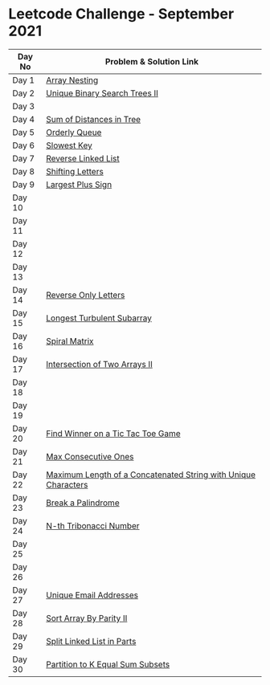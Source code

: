 # Leetcode Challenge - September 2021

| Day No | Problem & Solution Link                                                                                                                                                                                |
| ------ | ------------------------------------------------------------------------------------------------------------------------------------------------------------------------------------------------------ |
| Day 1  | [Array Nesting](../../difficulty-based-problem-index/leetcode-medium/leetcode-565-array-nesting.md)                                                                                                    |
| Day 2  | [Unique Binary Search Trees II](../../difficulty-based-problem-index/leetcode-medium/leetcode-95-unique-binary-search-trees-ii.md)                                                                     |
| Day 3  |                                                                                                                                                                                                        |
| Day 4  | [Sum of Distances in Tree](../../difficulty-based-problem-index/leetcode-hard/leetcode-834-sum-of-distances-in-tree.md)                                                                                |
| Day 5  | [Orderly Queue](../../difficulty-based-problem-index/leetcode-hard/leetcode-899-orderly-queue.md)                                                                                                      |
| Day 6  | [Slowest Key](../../difficulty-based-problem-index/leetcode-easy/leetcode-1629-slowest-key.md)                                                                                                         |
| Day 7  | [Reverse Linked List](../../difficulty-based-problem-index/leetcode-easy/leetcode-206-reverse-linked-list.md)                                                                                          |
| Day 8  | [Shifting Letters](../../difficulty-based-problem-index/leetcode-medium/leetcode-848-shifting-letters.md)                                                                                              |
| Day 9  | [Largest Plus Sign](../../difficulty-based-problem-index/leetcode-medium/leetcode-764-largest-plus-sign.md)                                                                                            |
| Day 10 |                                                                                                                                                                                                        |
| Day 11 |                                                                                                                                                                                                        |
| Day 12 |                                                                                                                                                                                                        |
| Day 13 |                                                                                                                                                                                                        |
| Day 14 | [Reverse Only Letters](../../difficulty-based-problem-index/leetcode-easy/leetcode-917-reverse-only-letters.md)                                                                                        |
| Day 15 | [Longest Turbulent Subarray](../../difficulty-based-problem-index/leetcode-medium/leetcode-978-longest-turbulent-subarray.md)                                                                          |
| Day 16 | [Spiral Matrix](../../difficulty-based-problem-index/leetcode-medium/leetcode-54-spiral-matrix.md)                                                                                                     |
| Day 17 | [Intersection of Two Arrays II](../../difficulty-based-problem-index/leetcode-easy/leetcode-350-intersection-of-two-array-ii.md)                                                                       |
| Day 18 |                                                                                                                                                                                                        |
| Day 19 |                                                                                                                                                                                                        |
| Day 20 | [Find Winner on a Tic Tac Toe Game](../../difficulty-based-problem-index/leetcode-easy/leetcode-1275-find-winner-on-a-tic-tac-toe-game.md)                                                             |
| Day 21 | [Max Consecutive Ones](../../difficulty-based-problem-index/leetcode-easy/leetcode-485-max-consecutive-ones.md)                                                                                        |
| Day 22 | [Maximum Length of a Concatenated String with Unique Characters](../../difficulty-based-problem-index/leetcode-medium/leetcode-1239-maximum-length-of-a-concatenated-string-with-unique-characters.md) |
| Day 23 | [Break a Palindrome](../../difficulty-based-problem-index/leetcode-medium/leetcode-1328-break-a-palindrome.md)                                                                                         |
| Day 24 | [N-th Tribonacci Number](../../difficulty-based-problem-index/leetcode-easy/leetcode-1137-n-th-tribonacci-number.md)                                                                                   |
| Day 25 |                                                                                                                                                                                                        |
| Day 26 |                                                                                                                                                                                                        |
| Day 27 | [Unique Email Addresses](../../difficulty-based-problem-index/leetcode-easy/leetcode-929-unique-email-addresses.md)                                                                                    |
| Day 28 | [Sort Array By Parity II](../../difficulty-based-problem-index/leetcode-easy/leetcode-922-sort-array-by-parity-ii.md)                                                                                  |
| Day 29 | [Split Linked List in Parts](../../difficulty-based-problem-index/leetcode-medium/leetcode-725-split-linked-list-in-parts.md)                                                                          |
| Day 30 | [Partition to K Equal Sum Subsets](../../difficulty-based-problem-index/leetcode-medium/leetcode-698-partition-to-k-equal-sum-subsets.md)                                                              |
